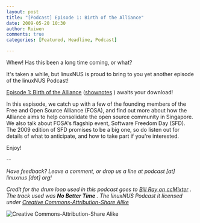 ```yaml
---
layout: post
title: "[Podcast] Episode 1: Birth of the Alliance"
date: 2009-05-20 10:30
author: Ruiwen
comments: true
categories: [Featured, Headline, Podcast]

---
```

Whew! Has this been a long time coming, or what?

It's taken a while, but linuxNUS is proud to bring to you yet another episode of the linuxNUS Podcast!

<a title="Episode 01: Birth of the Alliance" href="http://opensource.nus.edu.sg/podcasts/linuxnus-episode01-birth_of_the_alliance.mp3" title="Episode 01: Birth of the Alliance">Episode 1: Birth of the Alliance</a> (<a href="http://opensource.nus.edu.sg/podcasts/linuxnus-episode01-birth_of_the_alliance-shownotes.txt">shownotes</a> ) awaits your download!

In this espisode, we catch up with a few of the founding members of the Free and Open Source Alliance (FOSA), and find out more about how the Alliance aims to help consolidate the open source community in Singapore. We also talk about FOSA's flagship event, Software Freedom Day (SFD). The 2009 edition of SFD promises to be a big one, so do listen out for details of what to anticipate, and how to take part if you're interested.

Enjoy!

--

<em>Have feedback? Leave a comment, or drop us a line at podcast [at] linuxnus [dot] org!</em>

<em>Credit for the drum loop used in this podcast goes to <a href="http://ccmixter.org/people/BillRayDrums/sample">Bill Ray on ccMixter</a> . The track used was <strong>No Better Time</strong> . The linuxNUS Podcast it licensed under <a href="http://creativecommons.org/licenses/by-sa/3.0/">Creative Commons-Attribution-Share Alike</a> </em>

<img src="http://i.creativecommons.org/l/by-sa/3.0/88x31.png" alt="Creative Commons-Attribution-Share Alike" />
